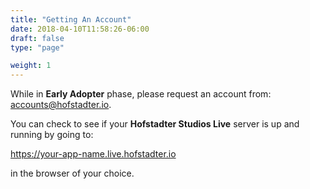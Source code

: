 ```yaml
---
title: "Getting An Account"
date: 2018-04-10T11:58:26-06:00
draft: false
type: "page"

weight: 1
---
```


While in __Early Adopter__ phase,
please request an account from:
[accounts@hofstadter.io](mailto:accounts@hofstadter.io).

You can check to see if your
__Hofstadter Studios Live__ server
is up and running by going to:

https://your-app-name.live.hofstadter.io

in the browser of your choice.

